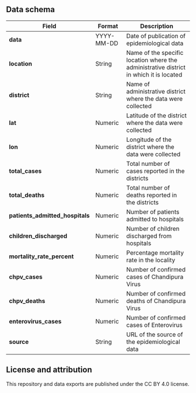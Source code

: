 ## Data schema


| Field                 | Format                       |Description                      
|-----------------------------|-----------------------------------|-------------------------------|
**data**      | YYYY-MM-DD  | Date of publication of epidemiological data    | 
**location**      | String       | Name of the specific location where the administrative district in which it is located  |
**district**      | String       | Name of administrative district where the data were collected |
**lat**      | Numeric       | Latitude of the district where the data were collected |
**lon**      | Numeric       | Longitude of the district where the data were collected  |
**total_cases**      | Numeric       | Total number of cases reported in the districts  |
**total_deaths**      | Numeric       | Total number of deaths reported in the districts  |
**patients_admitted_hospitals**      | Numeric       | Number of patients admitted to hospitals  |
**children_discharged**      | Numeric       | Number of children discharged from hospitals  |
**mortality_rate_percent**      | Numeric       | Percentage mortality rate in the locality  |
**chpv_cases**      | Numeric       | Number of confirmed cases of Chandipura Virus  |
**chpv_deaths**      | Numeric       | Number of confirmed deaths of Chandipura Virus  |
**enterovirus_cases**      | Numeric       | Number of confirmed cases of Enterovirus  |
**source**      | String       | URL of the source of the epidemiological data  |




## License and attribution

This repository and data exports are published under the CC BY 4.0 license.

